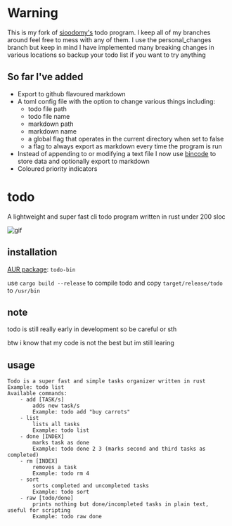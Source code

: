 # Warning
This is my fork of [sioodomy's](https://github.com/sioodmy/todo) todo program.
I keep all of my branches around feel free to mess with any of them. I use the
personal_changes branch but keep in mind I have implemented many breaking changes
in various locations so backup your todo list if you want to try anything

## So far I've added
* Export to github flavoured markdown
* A toml config file with the option to change various things including:
    * todo file path
    * todo file name
    * markdown path
    * markdown name
    * a global flag that operates in the current directory when set to false
    * a flag to always export as markdown every time the program is run
* Instead of appending to or modifying a text file I now
use [bincode](https://github.com/bincode-org/bincode) to store data and optionally export to markdown
* Coloured priority indicators

# todo
A lightweight and super fast cli todo program written in rust under 200 sloc

![gif](todo.gif)
## installation
[AUR package](https://aur.archlinux.org/packages/todo-bin/): `todo-bin`

use `cargo build --release` to compile todo and copy `target/release/todo` to `/usr/bin`
## note
todo is still really early in development so be careful or sth

btw i know that my code is not the best but im still learing 
## usage
```Usage: todo [COMMAND] [ARGUMENTS]
Todo is a super fast and simple tasks organizer written in rust
Example: todo list
Available commands:
    - add [TASK/s]
        adds new task/s
        Example: todo add "buy carrots"
    - list
        lists all tasks
        Example: todo list
    - done [INDEX]
        marks task as done
        Example: todo done 2 3 (marks second and third tasks as completed)
    - rm [INDEX]
        removes a task
        Example: todo rm 4
    - sort
        sorts completed and uncompleted tasks
        Example: todo sort
    - raw [todo/done]
        prints nothing but done/incompleted tasks in plain text, useful for scripting
        Example: todo raw done
```
